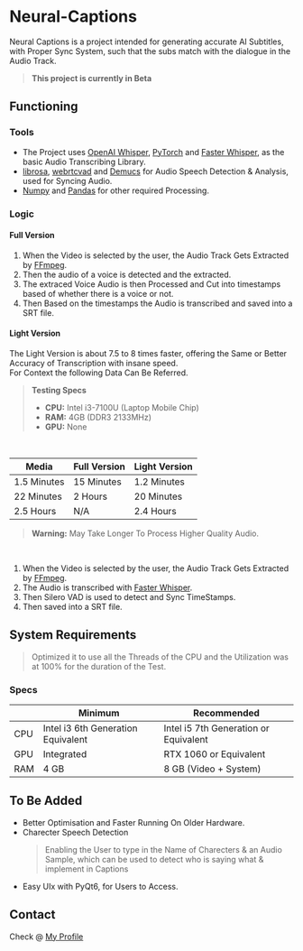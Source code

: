 # Neural-Captions
Neural Captions is a project intended for generating accurate AI Subtitles, with Proper Sync System, such that the subs match with the dialogue in the Audio Track. 
> **This project is currently in Beta**

## Functioning
### Tools
- The Project uses [OpenAI Whisper](https://github.com/openai/whisper), [PyTorch](https://github.com/pytorch/pytorch) and [Faster Whisper](https://github.com/SYSTRAN/faster-whisper), as the basic Audio Transcribing Library.
- [librosa](https://github.com/librosa/librosa), [webrtcvad](https://github.com/wiseman/py-webrtcvad) and [Demucs](https://github.com/adefossez/demucs) for Audio Speech Detection & Analysis, used for Syncing Audio.
- [Numpy](https://github.com/numpy/numpy) and [Pandas](https://pandas.pydata.org/) for other required Processing.

  
### Logic
#### Full Version
1. When the Video is selected by the user, the Audio Track Gets Extracted by [FFmpeg](https://www.ffmpeg.org/).
2. Then the audio of a voice is detected and the extracted.
3. The extraced Voice Audio is then Processed and Cut into timestamps based of whether there is a voice or not.
4. Then Based on the timestamps the Audio is transcribed and saved into a SRT file.

#### Light Version
The Light Version is about 7.5 to 8 times faster, offering the Same or Better Accuracy of Transcription with insane speed.
<br>
For Context the following Data Can Be Referred.

> **Testing Specs**  
>  
> - **CPU:** Intel i3-7100U (Laptop Mobile Chip)  
> - **RAM:** 4GB (DDR3 2133MHz)  
> - **GPU:** None  

<br>


| Media | Full Version | Light Version |
|----------|----------|----------|
| 1.5 Minutes   | 15 Minutes   | 1.2 Minutes   |
| 22 Minutes   | 2 Hours   | 20 Minutes   |
| 2.5 Hours   | N/A   | 2.4 Hours   |
> **Warning:** May Take Longer To Process Higher Quality Audio.
<br>

1. When the Video is selected by the user, the Audio Track Gets Extracted by [FFmpeg](https://www.ffmpeg.org/).
2. The Audio is transcribed with [Faster Whisper](https://github.com/SYSTRAN/faster-whisper).
3. Then Silero VAD is used to detect and Sync TimeStamps.
4. Then saved into a SRT file.

## System Requirements
> Optimized it to use all the Threads of the CPU and the Utilization was at 100% for the duration of the Test.
### Specs

|  | Minimum | Recommended |
|----------|----------|----------|
| CPU   | Intel i3 6th Generation Equivalent   | Intel i5 7th Generation or Equivalent   |
| GPU   | Integrated  | RTX 1060 or Equivalent   |
| RAM   | 4 GB   | 8 GB (Video + System)   |


## To Be Added
- Better Optimisation and Faster Running On Older Hardware.
- Charecter Speech Detection
  > Enabling the User to type in the Name of Charecters & an Audio Sample, which can be used to detect who is saying what & implement in Captions
- Easy UIx with PyQt6, for Users to Access.


## Contact
Check @ [My Profile](https://github.com/MS-sketch/)
